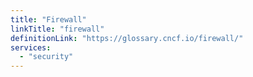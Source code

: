 ```yaml
---
title: "Firewall"
linkTitle: "firewall"
definitionLink: "https://glossary.cncf.io/firewall/"
services:
  - "security"
---
```


